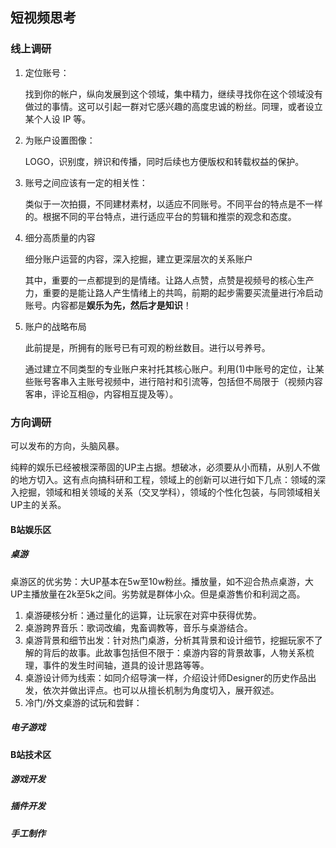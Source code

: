 ## 短视频思考

### 线上调研

1. 定位账号：

   找到你的帐户，纵向发展到这个领域，集中精力，继续寻找你在这个领域没有做过的事情。这可以引起一群对它感兴趣的高度忠诚的粉丝。同理，或者设立某个人设 IP 等。

2. 为账户设置图像：

   LOGO，识别度，辨识和传播，同时后续也方便版权和转载权益的保护。

3. 账号之间应该有一定的相关性：

   类似于一次拍摄，不同建材素材，以适应不同账号。不同平台的特点是不一样的。根据不同的平台特点，进行适应平台的剪辑和推崇的观念和态度。

4. 细分高质量的内容

   细分账户运营的内容，深入挖掘，建立更深层次的关系账户

   其中，重要的一点都提到的是情绪。让路人点赞，点赞是视频号的核心生产力，重要的是能让路人产生情绪上的共鸣，前期的起步需要买流量进行冷启动账号。内容都是**娱乐为先，然后才是知识**！

5. 账户的战略布局

   此前提是，所拥有的账号已有可观的粉丝数目。进行以号养号。

   通过建立不同类型的专业账户来衬托其核心账户。利用(1)中账号的定位，让某些账号客串入主账号视频中，进行陪衬和引流等，包括但不局限于（视频内容客串，评论互相@，内容相互提及等）。

   

   

### 方向调研

可以发布的方向，头脑风暴。

纯粹的娱乐已经被根深蒂固的UP主占据。想破冰，必须要从小而精，从别人不做的地方切入。这有点向搞科研和工程，领域上的创新可以进行如下几点：领域的深入挖掘，领域和相关领域的关系（交叉学科），领域的个性化包装，与同领域相关UP主的关系。

#### B站娱乐区

##### 桌游

桌游区的优劣势：大UP基本在5w至10w粉丝。播放量，如不迎合热点桌游，大UP主播放量在2k至5k之间。劣势就是群体小众。但是桌游售价和利润之高。

1. 桌游硬核分析：通过量化的运算，让玩家在对弈中获得优势。
2. 桌游跨界音乐：歌词改编，鬼畜调教等，音乐与桌游结合。
3. 桌游背景和细节出发：针对热门桌游，分析其背景和设计细节，挖掘玩家不了解的背后的故事。此故事包括但不限于：桌游内容的背景故事，人物关系梳理，事件的发生时间轴，道具的设计思路等等。
4. 桌游设计师为线索：如同介绍导演一样，介绍设计师Designer的历史作品出发，依次并做出评点。也可以从擅长机制为角度切入，展开叙述。
5. 冷门/外文桌游的试玩和尝鲜：

##### 电子游戏

#### B站技术区

##### 游戏开发

##### 插件开发

##### 手工制作



